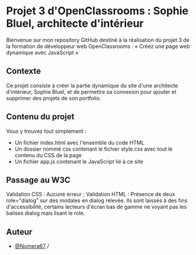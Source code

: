 # Projet 3 d'OpenClassrooms : Sophie Bluel, architecte d'intérieur

Bienvenue sur mon repository GitHub destiné à la réalisation du projet 3 de la formation de développeur web OpenClassrooms : « Créez une page web dynamique avec JavaScript »

## Contexte

Ce projet consiste à créer la partie dynamique du site d'une architecte d'intérieur, Sophie Bluel, et de permettre sa connexion pour ajouter et supprimer des projets de son portfolio.

## Contenu du projet

Vous y trouvez tout simplement : 

* Un fichier index.html avec l'ensemble du code HTML
* Un dossier nommé css contenant le fichier style.css avec tout le contenu du CSS de la page
* Un fichier app.js contenant le JavaScript lié à ce site

## Passage au W3C

Validation CSS : Aucune erreur ;
Validation HTML : Présence de deux role="dialog" sur des modales en dialog relevée. Ils sont laissés à des fins d'accessibilité, certains lecteurs d'écran bas de gamme ne voyant pas les balises dialog mais lisant le role.

## Auteur

- [@Nomera67](https://github.com/Nomera67)
/
